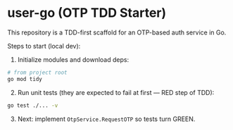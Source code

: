 # user-go (OTP TDD Starter)

This repository is a TDD-first scaffold for an OTP-based auth service in Go.

Steps to start (local dev):

1. Initialize modules and download deps:

```bash
# from project root
go mod tidy
```

2. Run unit tests (they are expected to fail at first — RED step of TDD):

```bash
go test ./... -v
```

3. Next: implement `OtpService.RequestOTP` so tests turn GREEN.
